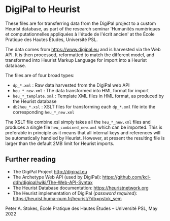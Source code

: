 # DigiPal to Heurist

These files are for transferring data from the DigiPal project to a custom Heurist database, as part of the research seminar 'Humanités numériques et computationnelles appliquées à l'étude de l'écrit ancien' at the École Pratique des Hautes Études, Université PSL.

The data comes from https://www.digipal.eu and is harvested via the Web API.
It is then processed, reformatted to match the different model, and transformed into Heurist Markup Language for import into a Heurist database.

The files are of four broad types:
 
- `dp_*.xml` : Raw data harvested from the DigiPal web API
- `heu_*_new.xml` : The data transformed into HML format for import
- `heu_*_template.xml` : Template XML files in HML format, as produced by the Heurist database
- `db2heu_*.xsl` : XSLT files for transforming each `dp_*.xml` file into the corresponding `heu_*_new.xml`

The XSLT file combine.xsl simply takes all the `heu_*_new.xml` files and produces a single file `heu_combined_new.xml` which can be imported. This is preferable in principle as it means that all internal keys and references will be automatically handled by Heurist. However, at present the resulting file is larger than the default 2MB limit for Heurist imports.

## Further reading

- The DigiPal Project http://digipal.eu
- The Archetype Web API (used by DigiPal): https://github.com/kcl-ddh/digipal/wiki/The-Web-API-Syntax
- The Heurist Database documentation: https://heuristnetwork.org
- The Heurist implementation of DigiPal (*password required*): https://heurist.huma-num.fr/heurist/?db=pstok_sem

Peter A. Stokes, École Pratique des Hautes Études – Université PSL, May 2022
